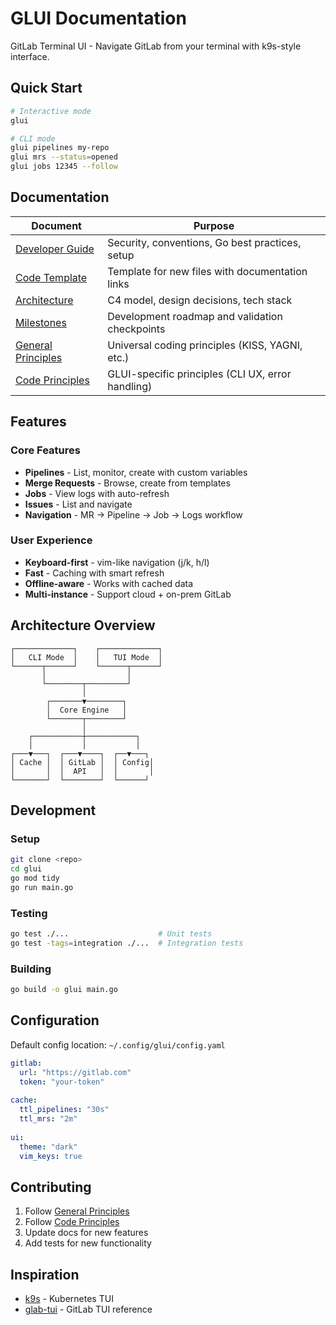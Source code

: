 # GLUI Documentation

GitLab Terminal UI - Navigate GitLab from your terminal with k9s-style interface.

## Quick Start

```bash
# Interactive mode
glui

# CLI mode  
glui pipelines my-repo
glui mrs --status=opened
glui jobs 12345 --follow
```

## Documentation

| Document | Purpose |
|----------|---------|
| [Developer Guide](developer-guide.md) | Security, conventions, Go best practices, setup |
| [Code Template](code-template.md) | Template for new files with documentation links |
| [Architecture](architecture.md) | C4 model, design decisions, tech stack |
| [Milestones](milestones.md) | Development roadmap and validation checkpoints |
| [General Principles](general-principles.md) | Universal coding principles (KISS, YAGNI, etc.) |
| [Code Principles](this-code-principles.md) | GLUI-specific principles (CLI UX, error handling) |

## Features

### Core Features
- **Pipelines** - List, monitor, create with custom variables
- **Merge Requests** - Browse, create from templates  
- **Jobs** - View logs with auto-refresh
- **Issues** - List and navigate
- **Navigation** - MR → Pipeline → Job → Logs workflow

### User Experience
- **Keyboard-first** - vim-like navigation (j/k, h/l)
- **Fast** - Caching with smart refresh
- **Offline-aware** - Works with cached data
- **Multi-instance** - Support cloud + on-prem GitLab

## Architecture Overview

```
┌─────────────┐    ┌─────────────┐
│   CLI Mode  │    │   TUI Mode  │
└──────┬──────┘    └──────┬──────┘
       │                  │
       └────────┬─────────┘
                │
        ┌───────▼────────┐
        │  Core Engine   │
        └───────┬────────┘
                │
    ┌───────────┼───────────┐
    │           │           │
┌───▼───┐  ┌───▼────┐  ┌──▼───┐
│ Cache │  │ GitLab │  │ Config│
│       │  │  API   │  │       │
└───────┘  └────────┘  └──────┘
```

## Development

### Setup
```bash
git clone <repo>
cd glui
go mod tidy
go run main.go
```

### Testing
```bash
go test ./...                    # Unit tests
go test -tags=integration ./...  # Integration tests
```

### Building
```bash
go build -o glui main.go
```

## Configuration

Default config location: `~/.config/glui/config.yaml`

```yaml
gitlab:
  url: "https://gitlab.com"
  token: "your-token"
  
cache:
  ttl_pipelines: "30s"
  ttl_mrs: "2m"
  
ui:
  theme: "dark"
  vim_keys: true
```

## Contributing

1. Follow [General Principles](general-principles.md)
2. Follow [Code Principles](this-code-principles.md)  
3. Update docs for new features
4. Add tests for new functionality

## Inspiration

- [k9s](https://github.com/derailed/k9s) - Kubernetes TUI
- [glab-tui](https://github.com/gitlab-tui/glab-tui) - GitLab TUI reference
